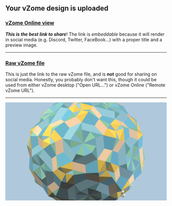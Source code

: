 ## Your vZome design is uploaded

### [vZome Online view][embed]

***This is the best link to share***!  The link is *embeddable* because it will render in social media (e.g. Discord, Twitter, FaceBook...) with a proper title and a preview image.

---

### [Raw vZome file][raw]

This is just the link to the raw vZome file, and is **not** good for
sharing on social media.
Honestly, you probably don't want this, though it could be used from either
vZome desktop ("Open URL...") or vZome Online ("Remote vZome URL").

---

![Image](<10- axis 90 pc.png>)


[embed]: <https://vzome.com/app/embed.py?url=https://raw.githubusercontent.com/John-Kostick/vzome-sharing/main/2021/07/30/08-04-09-10-%2Baxis%2B90%2Bpc/10-+axis+90+pc.vZome>
[raw]: <https://raw.githubusercontent.com/John-Kostick/vzome-sharing/main/2021/07/30/08-04-09-10-+axis+90+pc/10- axis 90 pc.vZome>
